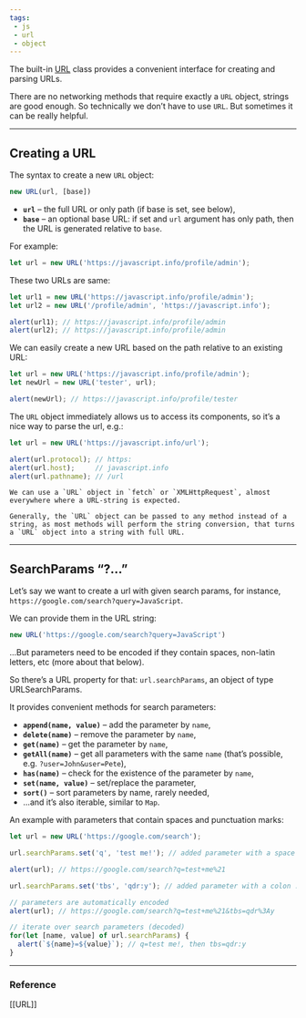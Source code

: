 ```yaml
---
tags: 
 - js
 - url
 - object
---
```


The built-in [URL](https://url.spec.whatwg.org/#api) class provides a convenient interface for creating and parsing URLs.

There are no networking methods that require exactly a `URL` object, strings are good enough. So technically we don’t have to use `URL`. But sometimes it can be really helpful.

---

## Creating a URL

The syntax to create a new `URL` object:

```js
new URL(url, [base])
```

- **`url`** – the full URL or only path (if base is set, see below),
- **`base`** – an optional base URL: if set and `url` argument has only path, then the URL is generated relative to `base`.

For example:

```javascript
let url = new URL('https://javascript.info/profile/admin');
```

These two URLs are same:
```js
let url1 = new URL('https://javascript.info/profile/admin');
let url2 = new URL('/profile/admin', 'https://javascript.info');

alert(url1); // https://javascript.info/profile/admin
alert(url2); // https://javascript.info/profile/admin
```

We can easily create a new URL based on the path relative to an existing URL:
```js
let url = new URL('https://javascript.info/profile/admin');
let newUrl = new URL('tester', url);

alert(newUrl); // https://javascript.info/profile/tester
```

The `URL` object immediately allows us to access its components, so it’s a nice way to parse the url, e.g.:
```js
let url = new URL('https://javascript.info/url');

alert(url.protocol); // https:
alert(url.host);     // javascript.info
alert(url.pathname); // /url
```

```ad-note
We can use a `URL` object in `fetch` or `XMLHttpRequest`, almost everywhere where a URL-string is expected.

Generally, the `URL` object can be passed to any method instead of a string, as most methods will perform the string conversion, that turns a `URL` object into a string with full URL.
```

---

## SearchParams “?…”

Let’s say we want to create a url with given search params, for instance, `https://google.com/search?query=JavaScript`.

We can provide them in the URL string:

```js
new URL('https://google.com/search?query=JavaScript')
```

…But parameters need to be encoded if they contain spaces, non-latin letters, etc (more about that below).

So there’s a URL property for that: `url.searchParams`, an object of type URLSearchParams.

It provides convenient methods for search parameters:

- **`append(name, value)`** – add the parameter by `name`,
- **`delete(name)`** – remove the parameter by `name`,
- **`get(name)`** – get the parameter by `name`,
- **`getAll(name)`** – get all parameters with the same `name` (that’s possible, e.g. `?user=John&user=Pete`),
- **`has(name)`** – check for the existence of the parameter by `name`,
- **`set(name, value)`** – set/replace the parameter,
- **`sort()`** – sort parameters by name, rarely needed,
- …and it’s also iterable, similar to `Map`.

An example with parameters that contain spaces and punctuation marks:
```js
let url = new URL('https://google.com/search');

url.searchParams.set('q', 'test me!'); // added parameter with a space and !

alert(url); // https://google.com/search?q=test+me%21

url.searchParams.set('tbs', 'qdr:y'); // added parameter with a colon :

// parameters are automatically encoded
alert(url); // https://google.com/search?q=test+me%21&tbs=qdr%3Ay

// iterate over search parameters (decoded)
for(let [name, value] of url.searchParams) {
  alert(`${name}=${value}`); // q=test me!, then tbs=qdr:y
}
```

---
### Reference

[[URL]]